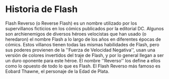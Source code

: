 # Historia de Flash
Flash Reverso (o Reverse Flash) es un nombre utilizado por los supervillanos ficticios en los cómics publicados por la editorial DC. Algunos son archienemigos de diversos héroes velocistas que han usado (o heredaron) el nombre Flash a lo largo de los años en diferentes épocas de cómics. Estos villanos tienen todas las mismas habilidades de Flash, pero sus poderes provienen de la ''Fuerza de Velocidad Negativa'', usan una versión de colores invertidos del traje de Flash, y por lo general llegan a ser un duro oponente para este héroe. El nombre ''Reverso'' los define a ellos como lo opuesto de todo lo que es Flash. El Flash Reverso más famoso es Eobard Thawne, el personaje de la Edad de Plata.
